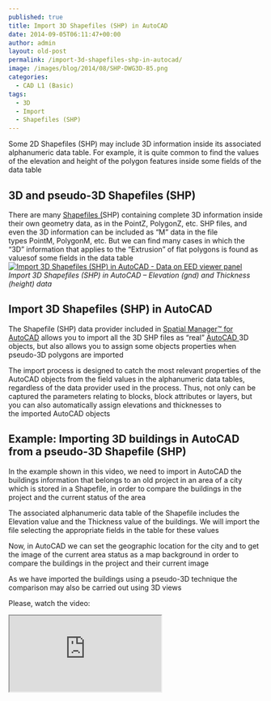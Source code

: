 ```yaml
---
published: true
title: Import 3D Shapefiles (SHP) in AutoCAD
date: 2014-09-05T06:11:47+00:00
author: admin
layout: old-post
permalink: /import-3d-shapefiles-shp-in-autocad/
image: /images/blog/2014/08/SHP-DWG3D-85.png
categories:
  - CAD L1 (Basic)
tags:
  - 3D
  - Import
  - Shapefiles (SHP)
---
```

<span>Some</span> <span>2D</span> Shapefiles (<span>SHP)</span><span> may include 3D</span> <span>information</span> <span>inside</span> <span>its associated</span> <span>alphanumeric data table.</span> For example, i<span>t is quite</span> <span>common to find</span> <span>the values ​​of</span> the <span>elevation and</span> height <span>of</span> <span>the polygon features</span> inside some <span>fields of</span> <span>the data table</span><!--more-->

## 3D and pseudo-3D Shapefiles (SHP)

<span>There are many</span> <a title="Shapefiles (SHP) in Wikipedia" href="http://en.wikipedia.org/wiki/Shapefile" target="_blank" rel="nofollow">Shapefiles (</a><span>SHP)</span> <span>containing</span> complete 3D <span>information inside</span> <span>their</span> own <span>geometry data</span>, <span>as</span> in <span>the PointZ</span>, <span>PolygonZ</span>, etc. SHP files, <span>and even</span> <span>the</span> <span>3D</span> <span>information can be included</span> <span>as </span><span>&#8220;M&#8221;</span> data <span>in</span> <span>the</span> file types <span>PointM</span>, <span>PolygonM</span>, etc. <span>But we can find</span> <span>many cases</span> <span>in which the &#8220;3D&#8221;</span> <span>information that applies to</span> <span>the</span> <span>&#8220;Extrusion</span>&#8221; of <span>flat</span> <span>polygons</span> <span>is found</span> <span>as values</span> <span>​​of some fields in</span> <span>the data table</span> <a href="/images/blog/2014/08/Import-3D-Shapefiles-in-AutoCAD-SHP-Data.png" target="_blank" rel="nofollow"><img src="/images/blog/2014/08/Import-3D-Shapefiles-in-AutoCAD-SHP-Data.png" alt="Import 3D Shapefiles (SHP) in AutoCAD - Data on EED viewer panel" width="625" height="489" srcset="/images/blog/2014/08/Import-3D-Shapefiles-in-AutoCAD-SHP-Data.png 741w, /images/blog/2014/08/Import-3D-Shapefiles-in-AutoCAD-SHP-Data-300x234.png 300w, /images/blog/2014/08/Import-3D-Shapefiles-in-AutoCAD-SHP-Data-624x488.png 624w" sizes="(max-width: 625px) 100vw, 625px" /></a> _Import 3D Shapefiles (SHP) in AutoCAD &#8211; Elevation (gnd) and Thickness (height) data_

## Import 3D Shapefiles (SHP) in AutoCAD

The Shapefile (SHP) data provider included in <a title="Spatial Manager for AutoCAD product page" href="/spm-forautocad/" target="_blank" rel="nofollow">Spatial Manager<span>™ </span>for AutoCAD</a> allows you to import all the 3D SHP files as &#8220;real&#8221; <a title="AutoCAD product page" href="http://www.autodesk.com/products/autocad/overview" target="_blank" rel="nofollow">AutoCAD </a>3D objects, <span>but</span> also <span>allows you to assign</span> some objects properties<span> ​​when</span> <span>pseudo</span>-3D <span>polygons</span> <span>are imported</span>

<span>T</span><span>he import process is designed <span>to catch</span> <span>the most relevant</span> properties of the AutoCAD <span>objects from the</span> <span>field values</span> in <span>​​the alphanumeric</span> <span>data</span> <span>tables</span></span>, regardless <span>of the data provider</span> <span>used in the process. <span>Thus</span>, not only <span>can be captured</span> <span>the</span> parameters<span> relating to</span> <span>blocks,</span> <span>block</span> <span>attributes</span> <span>or layers,</span> <span>but</span> <span>you can also automatically</span> <span>assign elevations</span> <span>and thicknesses</span> to the<span> imported AutoCAD objects</span></span>

## Example: Importing 3D buildings in AutoCAD from a pseudo-3D Shapefile (SHP)

In the example shown in this video, we need to import in AutoCAD the buildings information that belongs to an old project in an area of a city which is stored in a Shapefile, in order to compare the buildings in the project and the current status of the area

The associated alphanumeric data table of the Shapefile includes the Elevation value and the Thickness value of the buildings. We will import the file selecting the appropriate fields in the table for these values

Now, in AutoCAD we can set the geographic location for the city and to get the image of the current area status as a map background in order to compare the buildings in the project and their current image

As we have imported the buildings using a pseudo-3D technique the comparison may also be carried out using 3D views

Please, watch the video:

<div class="embed-responsive embed-responsive-16by9">
  <iframe class="embed-responsive-item" src="https://www.youtube.com/embed/dzSNkOBtQnU" allowfullscreen></iframe>
</div>